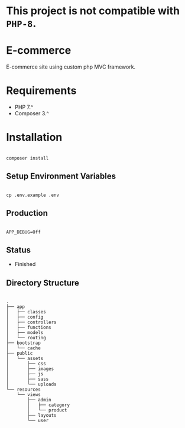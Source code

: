# This project is not compatible with `PHP-8`.
# E-commerce
E-commerce site using custom php MVC framework.

# Requirements

- PHP 7.^
- Composer 3.^

# Installation

```

composer install

```

## Setup Environment Variables

```

cp .env.example .env

```

## Production

```env

APP_DEBUG=Off

```
## Status

+ Finished

## Directory Structure

```

.
├── app
│   ├── classes
│   ├── config
│   ├── controllers
│   ├── functions
│   ├── models
│   └── routing
├── bootstrap
│   └── cache
├── public
│   └── assets
│       ├── css
│       ├── images
│       ├── js
│       ├── sass
│       └── uploads
└── resources
    └── views
        ├── admin
        │   ├── category
        │   └── product
        ├── layouts
        └── user

```
